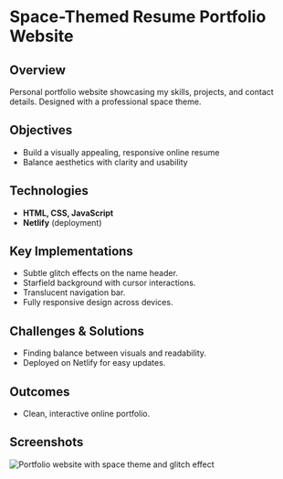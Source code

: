 # Space-Themed Resume Portfolio Website

## Overview
Personal portfolio website showcasing my skills, projects, and contact details. Designed with a professional space theme.

## Objectives
- Build a visually appealing, responsive online resume  
- Balance aesthetics with clarity and usability  

## Technologies
- **HTML, CSS, JavaScript**  
- **Netlify** (deployment)  

## Key Implementations
- Subtle glitch effects on the name header.  
- Starfield background with cursor interactions.  
- Translucent navigation bar.  
- Fully responsive design across devices.  

## Challenges & Solutions
- Finding balance between visuals and readability.  
- Deployed on Netlify for easy updates.  

## Outcomes
- Clean, interactive online portfolio.  

## Screenshots
![Portfolio website with space theme and glitch effect](portfolio_screenshot.png)  
